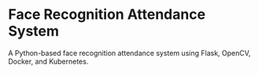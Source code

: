 # Face Recognition Attendance System

A Python-based face recognition attendance system using Flask, OpenCV, Docker, and Kubernetes.